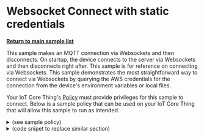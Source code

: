 # Websocket Connect with static credentials

[**Return to main sample list**](../../README.md)

This sample makes an MQTT connection via Websockets and then disconnects. On startup, the device connects to the server via Websockets and then disconnects right after. This sample is for reference on connecting via Websockets. This sample demonstrates the most straightforward way to connect via Websockets by querying the AWS credentials for the connection from the device's environment variables or local files.

Your IoT Core Thing's [Policy](https://docs.aws.amazon.com/iot/latest/developerguide/iot-policies.html) must provide privileges for this sample to connect. Below is a sample policy that can be used on your IoT Core Thing that will allow this sample to run as intended.

<details>
<summary>(see sample policy)</summary>
<pre>
{
  "Version": "2012-10-17",
  "Statement": [
    {
      "Effect": "Allow",
      "Action": [
        "iot:Connect"
      ],
      "Resource": [
        "arn:aws:iot:<b>region</b>:<b>account</b>:client/test-*"
      ]
    }
  ]
}
</pre>

Replace with the following with the data from your AWS account:
* `<region>`: The AWS IoT Core region where you created your AWS IoT Core thing you wish to use with this sample. For example `us-east-1`.
* `<account>`: Your AWS IoT Core account ID. This is the set of numbers in the top right next to your AWS account name when using the AWS IoT Core website.

Note that in a real application, you may want to avoid the use of wildcards in your ClientID or use them selectively. Please follow best practices when working with AWS on production applications using the SDK. Also, for the purposes of this sample, please make sure your policy allows a client ID of `test-*` to connect or use `--client_id <client ID here>` to send the client ID your policy supports.

For this sample, using Websockets will attempt to fetch the AWS credentials to authorize the connection from your environment variables or local files. See the [authorizing direct AWS](https://docs.aws.amazon.com/iot/latest/developerguide/authorizing-direct-aws.html) page for documentation on how to get the AWS credentials, which then you can set to the `AWS_ACCESS_KEY_ID`, `AWS_SECRET_ACCESS_KEY`, and `AWS_SESSION_TOKEN` environment variables.

</details>


<details>
<summary> (code snipet to replace similar section)</summary>
<pre>
```
Utils::cmdData cmdData = Utils::parseSampleInputWebsocketConnect(argc, argv, &apiHandle);

Aws::Crt::Auth::CredentialsProviderChainDefaultConfig defaultConfig;

std::shared_ptr<Aws::Crt::Auth::ICredentialsProvider> provider = nullptr;
Aws::Crt::Auth::CredentialsProviderStaticConfig providerConfig;

providerConfig.AccessKeyId = aws_byte_cursor_from_c_str((cmdData.input_accessKeyId.c_str()));
providerConfig.SecretAccessKey = aws_byte_cursor_from_c_str((cmdData.input_secretAccessKey.c_str()));
providerConfig.SessionToken = aws_byte_cursor_from_c_str((cmdData.input_sessionToken.c_str()));

provider = Aws::Crt::Auth::CredentialsProvider::CreateCredentialsProviderStatic(providerConfig);
Aws::Iot::WebsocketConfig config(cmdData.input_signingRegion, provider);

Aws::Iot::MqttClient client;
auto clientConfigBuilder = Aws::Iot::MqttClientConnectionConfigBuilder(config);
clientConfigBuilder.WithEndpoint((cmdData.input_endpoint));
```
</pre>
</details>

## How to run
Options for custom auth
```
--access_key_id <str>
--secret_access_key <str>
--session_token <str>
```

To run the websocket connect use the following command:

``` sh
./websocket-connect --endpoint <endpoint> --signing_region <signing region>
```

